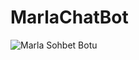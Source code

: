 # MarlaChatBot

![Marla Sohbet Botu](https://github.com/user-attachments/assets/b09f3cc1-9dd7-46ab-b433-51d38b4d6234)
